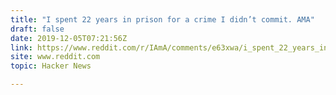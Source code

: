 ```yaml
---
title: "I spent 22 years in prison for a crime I didn’t commit. AMA"
draft: false
date: 2019-12-05T07:21:56Z
link: https://www.reddit.com/r/IAmA/comments/e63xwa/i_spent_22_years_in_prison_for_a_crime_i_didnt/?utm_medium=RSS&utm_source=hune
site: www.reddit.com
topic: Hacker News  

---
```

